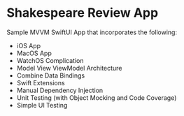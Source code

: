 # Shakespeare Review App

Sample MVVM SwiftUI App that incorporates the following:

- iOS App
- MacOS App
- WatchOS Complication
- Model View ViewModel Architecture
- Combine Data Bindings
- Swift Extensions
- Manual Dependency Injection
- Unit Testing (with Object Mocking and Code Coverage)
- Simple UI Testing
